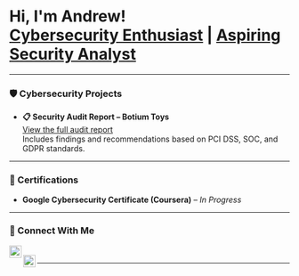 <h1>Hi, I'm Andrew!<br/>
<a href="https://github.com/YOUR-GITHUB-HANDLE">Cybersecurity Enthusiast</a> | <a href="https://linkedin.com/in/YOUR-LINKEDIN">Aspiring Security Analyst</a>
</h1>

---

### 🛡️ Cybersecurity Projects

- **📋 Security Audit Report – Botium Toys**  
  [View the full audit report](https://github.com/AndrewJones-CyberSec/Security-Audit-Report)  
  Includes findings and recommendations based on PCI DSS, SOC, and GDPR standards.


---

### 📜 Certifications

- **Google Cybersecurity Certificate (Coursera)** – *In Progress*  

---


### 🤝 Connect With Me

[<img align="left" alt="LinkedIn" width="22px" src="https://cdn.jsdelivr.net/npm/simple-icons@v3/icons/linkedin.svg" />][linkedin]  
[<img align="left" alt="GitHub" width="22px" src="https://cdn.jsdelivr.net/npm/simple-icons@v3/icons/github.svg" />][github]

[linkedin]: https://www.linkedin.com/in/andrew-jones-689811344/
[github]: https://github.com/AndrewJones-CyberSec

---
